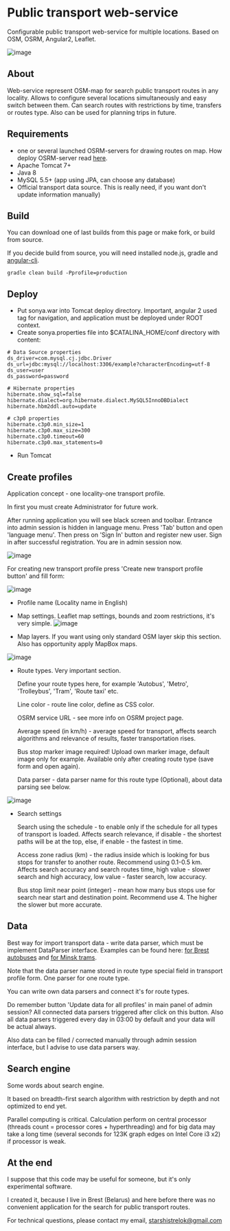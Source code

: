 # Public transport web-service
Configurable public transport web-service for multiple locations. Based on OSM, OSRM, Angular2, Leaflet.

![image](https://github.com/StarshiStrelok/sonya/blob/master/sonya-transport-html5/src/assets/image/screenshots/0.png)

## About
Web-service represent OSM-map for search public transport routes in any locality.
Allows to configure several locations simultaneously and easy switch between them.
Can search routes with restrictions by time, transfers or routes type. Also can be used for planning trips in future.

## Requirements
- one or several launched OSRM-servers for drawing routes on map. How deploy OSRM-server read [here](https://github.com/Project-OSRM/osrm-backend).
- Apache Tomcat 7+
- Java 8
- MySQL 5.5+ (app using JPA, can choose any database)
- Official transport data source. This is really need, if you want don't update information manually)

## Build
You can download one of last builds from this page or make fork, or build from source.

If you decide build from source, you will need installed node.js, gradle and [angular-cli](https://github.com/angular/angular-cli).

```
gradle clean build -Pprofile=production
```

## Deploy
- Put sonya.war into Tomcat deploy directory. Important, angular 2 used <base href="/"> tag for navigation, and application must be deployed under ROOT context.
- Create sonya.properties file into $CATALINA_HOME/conf directory with content:

```
# Data Source properties
ds_driver=com.mysql.cj.jdbc.Driver
ds_url=jdbc:mysql://localhost:3306/example?characterEncoding=utf-8
ds_user=user
ds_password=password

# Hibernate properties
hibernate.show_sql=false
hibernate.dialect=org.hibernate.dialect.MySQL5InnoDBDialect
hibernate.hbm2ddl.auto=update

# c3p0 properties
hibernate.c3p0.min_size=1
hibernate.c3p0.max_size=300
hibernate.c3p0.timeout=60
hibernate.c3p0.max_statements=0
```

- Run Tomcat

## Create profiles
Application concept - one locality-one transport profile.

In first you must create Administrator for future work.

After running application you will see black screen and toolbar. Entrance into admin session is hidden in language menu.
Press 'Tab' button and open 'language menu'. Then press on 'Sign In' button and register new user. Sign in after successful registration. You are in admin session now.

![image](https://github.com/StarshiStrelok/sonya/blob/master/sonya-transport-html5/src/assets/image/screenshots/1.png)

For creating new transport profile press 'Create new transport profile button' and fill form:

![image](https://github.com/StarshiStrelok/sonya/blob/master/sonya-transport-html5/src/assets/image/screenshots/2.png)

- Profile name (Locality name in English)
- Map settings. Leaflet map settings, bounds and zoom restrictions, it's very simple.
![image](https://github.com/StarshiStrelok/sonya/blob/master/sonya-transport-html5/src/assets/image/screenshots/3.png)

- Map layers. If you want using only standard OSM layer skip this section. Also has opportunity apply MapBox maps.

![image](https://github.com/StarshiStrelok/sonya/blob/master/sonya-transport-html5/src/assets/image/screenshots/4.png)

- Route types. Very important section.

  Define your route types here, for example 'Autobus', 'Metro', 'Trolleybus', 'Tram', 'Route taxi' etc.
  
  Line color - route line color, define as CSS color.
  
  OSRM service URL - see more info on OSRM project page.
  
  Average speed (in km/h) - average speed for transport, affects search algorithms and relevance of results, faster transportation rises.
  
  Bus stop marker image required! Upload own marker image, default image only for example. Available only after creating route type (save form and open again).
  
  Data parser - data parser name for this route type (Optional), about data parsing see below.

![image](https://github.com/StarshiStrelok/sonya/blob/master/sonya-transport-html5/src/assets/image/screenshots/5.png)

- Search settings

  Search using the schedule - to enable only if the schedule for all types of transport is loaded. Affects search relevance, if disable - the shortest paths will be at the top, else, if enable - the fastest in time.
 
  Access zone radius (km) - the radius inside which is looking for bus stops for transfer to another route. Recommend using 0.1-0.5 km. Affects search accuracy and search routes time, high value - slower search and high accuracy, low value - faster search, low accuracy.
 
  Bus stop limit near point (integer) - mean how many bus stops use for search near start and destination point. Recommend use 4. The higher the slower but more accurate.

## Data
Best way for import transport data - write data parser, which must be implement DataParser interface. Examples can be found here: [for Brest autobuses](https://github.com/StarshiStrelok/sonya/blob/master/sonya-transport/src/main/java/ss/sonya/transport/dataparser/brest/AutobusDP.java) and [for Minsk trams](https://github.com/StarshiStrelok/sonya/blob/master/sonya-transport/src/main/java/ss/sonya/transport/dataparser/minsk/TramDP.java).

Note that the data parser name stored in route type special field in transport profile form. One parser for one route type.

You can write own data parsers and connect it's for route types.

Do remember button 'Update data for all profiles' in main panel of admin session? All connected data parsers triggered after click on this button. Also all data parsers triggered every day in 03:00 by default and your data will be actual always.

Also data can be filled / corrected manually through admin session interface, but I advise to use data parsers way.

## Search engine
Some words about search engine.

It based on breadth-first search algorithm with restriction by depth and not optimized to end yet.

Parallel computing is critical. Calculation perform on central processor (threads count = processor cores + hyperthreading) and for big data may take a long time (several seconds for 123K graph edges on Intel Core i3 x2) if processor is weak.

## At the end

I suppose that this code may be useful for someone, but it's only experimental software.

I created it, because I live in Brest (Belarus) and here before there was no convenient application for the search for public transport routes.

For technical questions, please contact my email, starshistrelok@gmail.com

